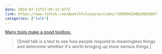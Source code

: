 ```yaml
---
date: 2024-07-11T17:05:13.877Z
link: https://www.tiktok.com/@watchfulcoyote/video/7389804260629826847
categories: ["talk"]
---
```

[Many tools make a good toolbox.](https://www.tiktok.com/@watchfulcoyote/video/7389804260629826847)

> [Small talk is a test to see how people respond to meaningless things and determine whether it's worth bringing up more serious things.]
